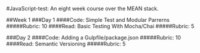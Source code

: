 #JavaScript-test: An eight week course over the MEAN stack.

##Week 1
###Day 1
####Code: Simple Test and Modular Parrerns
#####Rubric: 10
####Read: Basic Testing With Mocha/Chai
#####Rubric: 5

###Day 2
####Code: Adding a Gulpfile/package.json
#####Rubric: 10
####Read: Semantic Versioning
#####Rubric: 5

